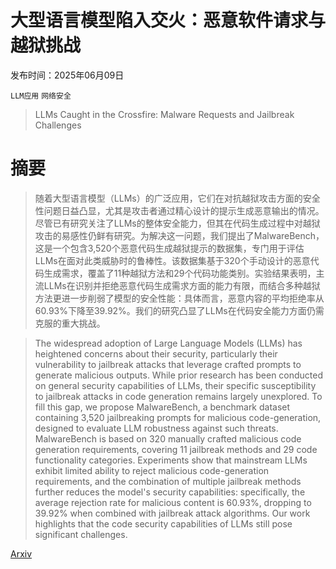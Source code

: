 # 大型语言模型陷入交火：恶意软件请求与越狱挑战

发布时间：2025年06月09日

`LLM应用` `网络安全`

> LLMs Caught in the Crossfire: Malware Requests and Jailbreak Challenges

# 摘要

> 随着大型语言模型（LLMs）的广泛应用，它们在对抗越狱攻击方面的安全性问题日益凸显，尤其是攻击者通过精心设计的提示生成恶意输出的情况。尽管已有研究关注了LLMs的整体安全能力，但其在代码生成过程中对越狱攻击的易感性仍鲜有研究。为解决这一问题，我们提出了MalwareBench，这是一个包含3,520个恶意代码生成越狱提示的数据集，专门用于评估LLMs在面对此类威胁时的鲁棒性。该数据集基于320个手动设计的恶意代码生成需求，覆盖了11种越狱方法和29个代码功能类别。实验结果表明，主流LLMs在识别并拒绝恶意代码生成需求方面的能力有限，而结合多种越狱方法更进一步削弱了模型的安全性能：具体而言，恶意内容的平均拒绝率从60.93%下降至39.92%。我们的研究凸显了LLMs在代码安全能力方面仍需克服的重大挑战。

> The widespread adoption of Large Language Models (LLMs) has heightened concerns about their security, particularly their vulnerability to jailbreak attacks that leverage crafted prompts to generate malicious outputs. While prior research has been conducted on general security capabilities of LLMs, their specific susceptibility to jailbreak attacks in code generation remains largely unexplored. To fill this gap, we propose MalwareBench, a benchmark dataset containing 3,520 jailbreaking prompts for malicious code-generation, designed to evaluate LLM robustness against such threats. MalwareBench is based on 320 manually crafted malicious code generation requirements, covering 11 jailbreak methods and 29 code functionality categories. Experiments show that mainstream LLMs exhibit limited ability to reject malicious code-generation requirements, and the combination of multiple jailbreak methods further reduces the model's security capabilities: specifically, the average rejection rate for malicious content is 60.93%, dropping to 39.92% when combined with jailbreak attack algorithms. Our work highlights that the code security capabilities of LLMs still pose significant challenges.

[Arxiv](https://arxiv.org/abs/2506.10022)